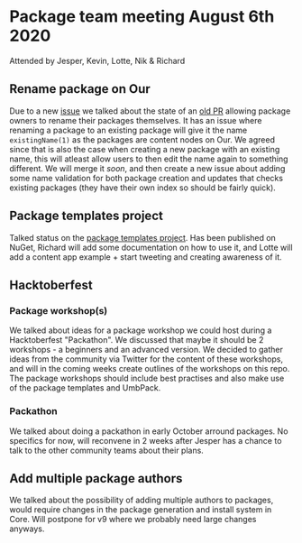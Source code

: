 # Package team meeting August 6th 2020

Attended by Jesper, Kevin, Lotte, Nik & Richard

## Rename package on Our

Due to a new [issue](https://github.com/umbraco/OurUmbraco/issues/605) we talked about the state of an [old PR](https://github.com/umbraco/OurUmbraco/pull/550) allowing package owners to rename their packages themselves.
It has an issue where renaming a package to an existing package will give it the name `existingName(1)` as the packages are content nodes on Our. We agreed since that is also the case when creating a new package with an existing name, this will atleast allow users to then edit the name again to something different.
We will merge it _soon_, and then create a new issue about adding some name validation for both package creation and updates that checks existing packages (they have their own index so should be fairly quick).

## Package templates project

Talked status on the [package templates project](https://github.com/umbraco/Package.Templates). Has been published on NuGet, Richard will add some documentation on how to use it, and Lotte will add a content app example + start tweeting and creating awareness of it.

## Hacktoberfest

### Package workshop(s)

We talked about ideas for a package workshop we could host during a Hacktoberfest "Packathon". We discussed that maybe it should be 2 workshops - a beginners and an advanced version. We decided to gather ideas from the community via Twitter for the content of these workshops, and will in the coming weeks create outlines of the workshops on this repo.
The package workshops should include best practises and also make use of the package templates and UmbPack.

### Packathon

We talked about doing a packathon in early October arround packages. No specifics for now, will reconvene in 2 weeks after Jesper has a chance to talk to the other community teams about their plans.

## Add multiple package authors

We talked about the possibility of adding multiple authors to packages, would require changes in the package generation and install system in Core. Will postpone for v9 where we probably need large changes anyways.




